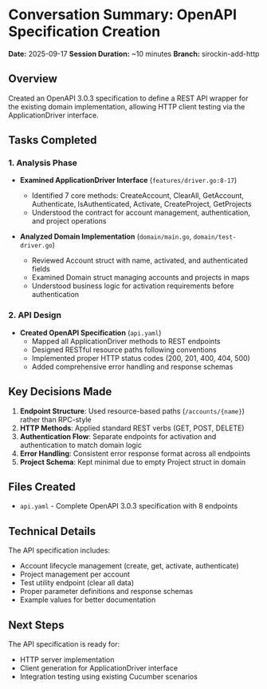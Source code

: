 # Conversation Summary: OpenAPI Specification Creation

**Date:** 2025-09-17
**Session Duration:** ~10 minutes
**Branch:** sirockin-add-http

## Overview
Created an OpenAPI 3.0.3 specification to define a REST API wrapper for the existing domain implementation, allowing HTTP client testing via the ApplicationDriver interface.

## Tasks Completed

### 1. Analysis Phase
- **Examined ApplicationDriver Interface** (`features/driver.go:8-17`)
  - Identified 7 core methods: CreateAccount, ClearAll, GetAccount, Authenticate, IsAuthenticated, Activate, CreateProject, GetProjects
  - Understood the contract for account management, authentication, and project operations

- **Analyzed Domain Implementation** (`domain/main.go`, `domain/test-driver.go`)
  - Reviewed Account struct with name, activated, and authenticated fields
  - Examined Domain struct managing accounts and projects in maps
  - Understood business logic for activation requirements before authentication

### 2. API Design
- **Created OpenAPI Specification** (`api.yaml`)
  - Mapped all ApplicationDriver methods to REST endpoints
  - Designed RESTful resource paths following conventions
  - Implemented proper HTTP status codes (200, 201, 400, 404, 500)
  - Added comprehensive error handling and response schemas

## Key Decisions Made

1. **Endpoint Structure**: Used resource-based paths (`/accounts/{name}`) rather than RPC-style
2. **HTTP Methods**: Applied standard REST verbs (GET, POST, DELETE)
3. **Authentication Flow**: Separate endpoints for activation and authentication to match domain logic
4. **Error Handling**: Consistent error response format across all endpoints
5. **Project Schema**: Kept minimal due to empty Project struct in domain

## Files Created
- `api.yaml` - Complete OpenAPI 3.0.3 specification with 8 endpoints

## Technical Details
The API specification includes:
- Account lifecycle management (create, get, activate, authenticate)
- Project management per account
- Test utility endpoint (clear all data)
- Proper parameter definitions and response schemas
- Example values for better documentation

## Next Steps
The API specification is ready for:
- HTTP server implementation
- Client generation for ApplicationDriver interface
- Integration testing using existing Cucumber scenarios